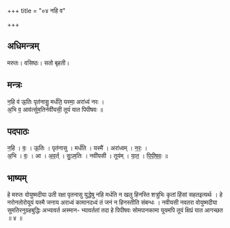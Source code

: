 +++
title = "०४ नहि व"

+++
## अधिमन्त्रम्
मरुतः। वसिष्ठः। सतो बृहती।

## मन्त्रः
न॒हि व॑ ऊ॒तिः पृत॑नासु॒ मर्ध॑ति॒ यस्मा॒ अरा॑ध्वं नरः ।  
अ॒भि व॒ आव॑र्त्सुम॒तिर्नवी॑यसी॒ तूयं॑ यात पिपीषवः ॥

## पदपाठः
न॒हि । वः॒ । ऊ॒तिः । पृत॑नासु । मर्ध॑ति । यस्मै॑ । अरा॑ध्वम् । न॒रः॒ ।  
अ॒भि । वः॒ । आ । अ॒व॒र्त् । सु॒ऽम॒तिः । नवी॑यसी । तूय॑म् । या॒त॒ । पि॒पी॒ष॒वः॒ ॥

## भाष्यम्
हे मरुतः वोयुष्मदीया उती रक्षा पृतनासु युद्धेषु नहि मर्धति न खलु हिनस्ति शत्रुभिः कृतां हिंसां सहतइत्यर्थः । हे नरोनतोरोयूयं यस्मै जनाय अराध्वं कामानदध्वं तं जनं न हिनस्तीति संबन्धः । नवीयसी नवतरा वोयुष्मदीया सुमतिरनुग्रहबुद्धिः अभ्यावर्त अस्मान- भ्यावर्ततां तदा हे पिपीषवः सोमपानकामा यूयमपि तूयं क्षिप्रं यात आगच्छत ॥ ४ ॥